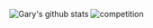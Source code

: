 
<!--
**Gary-Deeplearning/Gary-Deeplearning** is a ✨ _special_ ✨ repository because its `README.md` (this file) appears on your GitHub profile.

Here are some ideas to get you started:

- 🔭 I’m currently working on ...
- 🌱 I’m currently learning ...
- 👯 I’m looking to collaborate on ...
- 🤔 I’m looking for help with ...
- 💬 Ask me about ...
- 📫 How to reach me: ...
- 😄 Pronouns: ...
- ⚡ Fun fact: ...
-->
	
![Gary's github stats](https://github-readme-stats.vercel.app/api?username=Gary-Deeplearning&show_icons=true&hide_border=true)
![competition](https://road-to-kaggle-grandmaster.vercel.app/api/badges/christofhenkel/garybios/light)
